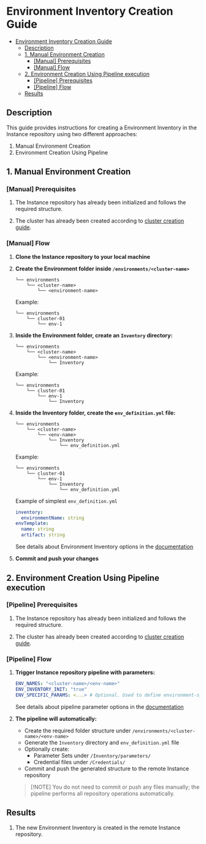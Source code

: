 # Environment Inventory Creation Guide

- [Environment Inventory Creation Guide](#environment-inventory-creation-guide)
  - [Description](#description)
  - [1. Manual Environment Creation](#1-manual-environment-creation)
    - [\[Manual\] Prerequisites](#manual-prerequisites)
    - [\[Manual\] Flow](#manual-flow)
  - [2. Environment Creation Using Pipeline execution](#2-environment-creation-using-pipeline-execution)
    - [\[Pipeline\] Prerequisites](#pipeline-prerequisites)
    - [\[Pipeline\] Flow](#pipeline-flow)
  - [Results](#results)

## Description

This guide provides instructions for creating a Environment Inventory in the Instance repository using two different approaches:

1. Manual Environment Creation
2. Environment Creation Using Pipeline

## 1. Manual Environment Creation

### [Manual] Prerequisites

1. The Instance repository has already been initialized and follows the required structure.

2. The cluster has already been created according to [cluster creation guide](/docs/how-to/create-cluster.md).

### [Manual] Flow

1. **Clone the Instance repository to your local machine**

2. **Create the Environment folder inside `/environments/<cluster-name>`**

    ```plaintext
    └── environments
        └── <cluster-name>
            └── <environment-name>
    ```

    Example:

    ```plaintext
    └── environments
        └── cluster-01
            └── env-1
    ```

3. **Inside the Environment folder, create an `Inventory` directory:**

    ```plaintext
    └── environments
        └── <cluster-name>
            └── <environment-name>
                └── Inventory
    ```

    Example:

    ```plaintext
    └── environments
        └── cluster-01
            └── env-1
                └── Inventory
    ```

4. **Inside the Inventory folder, create the `env_definition.yml` file:**

    ```plaintext
    └── environments
        └── <cluster-name>
            └── <env-name>
                └── Inventory
                    └── env_definition.yml
    ```

    Example:

    ```plaintext
    └── environments
        └── cluster-01
            └── env-1
                └── Inventory
                    └── env_definition.yml
    ```

    Example of simplest `env_definition.yml`

    ```yaml
    inventory:
      environmentName: string
    envTemplate:
      name: string
      artifact: string
    ```

    See details about Environment Inventory options in the [documentation](/docs/envgene-configs.md#env_definitionyml)

5. **Commit and push your changes**

## 2. Environment Creation Using Pipeline execution

### [Pipeline] Prerequisites

1. The Instance repository has already been initialized and follows the required structure.

2. The cluster has already been created according to [cluster creation guide](/docs/how-to/create-cluster.md).

### [Pipeline] Flow

1. **Trigger Instance repository pipeline with parameters:**

    ```yaml
    ENV_NAMES: "<cluster-name>/<env-name>"
    ENV_INVENTORY_INIT: "true"
    ENV_SPECIFIC_PARAMS: <...> # Optional. Used to define environment-specific parameters, or credentials
    ```

    See details about pipeline parameter options in the [documentation](/docs/instance-pipeline-parameters.md)
  
2. **The pipeline will automatically:**
   - Create the required folder structure under `/environments/<cluster-name>/<env-name>`
   - Generate the `Inventory` directory and `env_definition.yml` file
   - Optionally create:
       - Parameter Sets under `/Inventory/parameters/`
       - Credential files under `/Credentials/`
   - Commit and push the generated structure to the remote Instance repository

    > [!NOTE] You do not need to commit or push any files manually; the pipeline performs all repository operations automatically.

## Results

1. The new Environment Inventory is created in the remote Instance repository.
